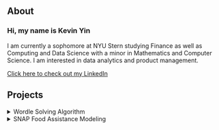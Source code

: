 ## About
### Hi, my name is Kevin Yin
I am currently a sophomore at NYU Stern studying Finance as well as Computing and Data Science with a minor in Mathematics and Computer Science. I am interested in data analytics and product management.

<a href="https://www.linkedin.com/in/kyin/" target="_blank">Click here to check out my LinkedIn</a> 

## Projects
<details>
<summary>
Wordle Solving Algorithm
</summary>
<br>
After studying machine learning algorithms such as neural networks, k-means clustering, and Naive Bayes throughout the semester, I worked on a project to create algorithms to solve the word-game Wordle with two other teammates. I coded Wordle, then my teammates and I each created separate algorithms based on different strategies to solve Wordle. After measuring the efficiency of each of our algorithms, we also utilized q-learning to see if we could create a more efficient algorithm by combining our three separate methods.
<br>
<embed src="https://kyin01.github.io/Food Assistance Presentation.pdf" width="100%" height="850px"/>
</details>

<details>
<summary>
SNAP Food Assistance Modeling
</summary>
<br>
As a member of NYU's Business Analytics Club Insight Team, I spent a semester learning different types of regression models such as linear regressions and random forests as well as data management and analytics with python and SQL. As a part of a 4 person team, we looked into a dataset regarding SNAP, a food assistance program across the US. As a team, we cleaned the data using SQL and applied different models with Python to try and predict funding based on key demographics.
<br>
<embed src="https://kyin01.github.io/Food Assistance Presentation.pdf" width="100%" height="850px"/>
</details>
